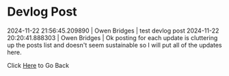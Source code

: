 # Devlog Post
2024-11-22 21:56:45.209890 \| Owen Bridges \| test devlog post
2024-11-22 20:20:41.888303 \| Owen Bridges \| Ok posting for each update is cluttering up the posts list and doesn't seem sustainable so I will put all of the updates here. 

 Click [Here](../) to Go Back